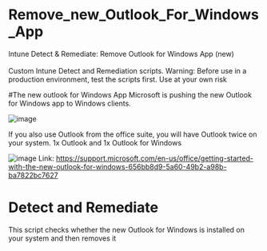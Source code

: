 # Remove_new_Outlook_For_Windows_App
Intune Detect &amp; Remediate: Remove Outlook for Windows App (new)
<br><br>Custom Intune Detect and Remediation scripts.
Warning: Before use in a production environment, test the scripts first. Use at your own risk

#The new outlook for Windows App
Microsoft is pushing the new Outlook for Windows app to Windows clients.

![image](https://github.com/IntuneAdmin/Remove_new_Outlook_For_Windows_App/assets/93092915/99b8b897-2ea3-4989-a40c-bbdc011aff5e)

If you also use Outlook from the office suite, you will have Outlook twice on your system. 1x Outlook and 1x Outlook for Windows

![image](https://github.com/IntuneAdmin/Remove_new_Outlook_For_Windows_App/assets/93092915/74679a99-9c96-427a-959b-921b657f2af5)
Link: https://support.microsoft.com/en-us/office/getting-started-with-the-new-outlook-for-windows-656bb8d9-5a60-49b2-a98b-ba7822bc7627

# Detect and Remediate
This script checks whether the new Outlook for Windows is installed on your system and then removes it

